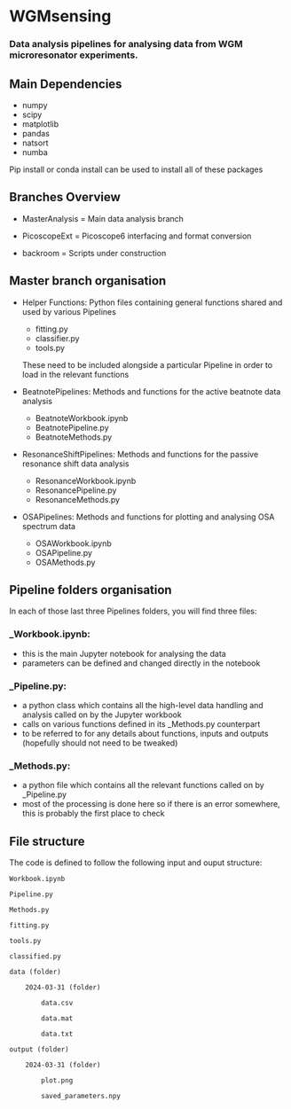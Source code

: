 # WGMsensing
### Data analysis pipelines for analysing data from WGM microresonator experiments.

## Main Dependencies
- numpy
- scipy
- matplotlib
- pandas
- natsort
- numba

Pip install or conda install can be used to install all of these packages

## Branches Overview

- MasterAnalysis = Main data analysis branch

- PicoscopeExt = Picoscope6 interfacing and format conversion

- backroom = Scripts under construction

## Master branch organisation

- Helper Functions:
  Python files containing general functions shared and used by various Pipelines
    - fitting.py
    - classifier.py
    - tools.py
  
  These need to be included alongside a particular Pipeline in order to load in the relevant functions

- BeatnotePipelines:
  Methods and functions for the active beatnote data analysis
    - BeatnoteWorkbook.ipynb
    - BeatnotePipeline.py
    - BeatnoteMethods.py

- ResonanceShiftPipelines:
  Methods and functions for the passive resonance shift data analysis
    - ResonanceWorkbook.ipynb
    - ResonancePipeline.py
    - ResonanceMethods.py
- OSAPipelines:
  Methods and functions for plotting and analysing OSA spectrum data
    - OSAWorkbook.ipynb
    - OSAPipeline.py
    - OSAMethods.py
 
## Pipeline folders organisation

In each of those last three Pipelines folders, you will find three files:

### _Workbook.ipynb: 
  - this is the main Jupyter notebook for analysing the data
  - parameters can be defined and changed directly in the notebook
    
### _Pipeline.py:
  - a python class which contains all the high-level data handling and analysis called on by the Jupyter workbook
  - calls on various functions defined in its _Methods.py counterpart
  - to be referred to for any details about functions, inputs and outputs (hopefully should not need to be tweaked)

### _Methods.py:
  - a python file which contains all the relevant functions called on by _Pipeline.py
  - most of the processing is done here so if there is an error somewhere, this is probably the first place to check

## File structure

The code is defined to follow the following input and ouput structure:

    Workbook.ipynb
    
    Pipeline.py 
    
    Methods.py
    
    fitting.py
    
    tools.py
    
    classified.py
    
    data (folder)
    
        2024-03-31 (folder)
        
            data.csv
            
            data.mat
            
            data.txt
            
    output (folder)
    
        2024-03-31 (folder)
        
            plot.png
            
            saved_parameters.npy
